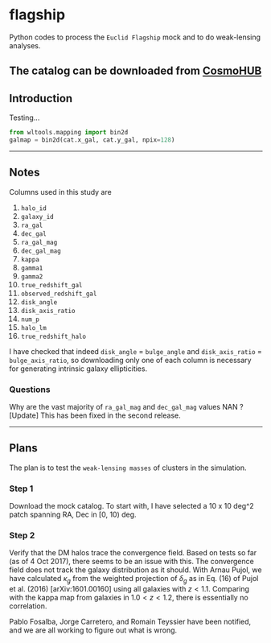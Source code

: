 # flagship
Python codes to process the `Euclid Flagship` mock and to do weak-lensing analyses.

The catalog can be downloaded from [CosmoHUB](https://cosmohub.pic.es/#/catalogs/53)
---

## Introduction
Testing...

```python
from wltools.mapping import bin2d
galmap = bin2d(cat.x_gal, cat.y_gal, npix=128)
```

---

## Notes
Columns used in this study are
1. `halo_id`
2. `galaxy_id`
3. `ra_gal`
4. `dec_gal`
5. `ra_gal_mag`
6. `dec_gal_mag`
7. `kappa`
8. `gamma1`
9. `gamma2`
10. `true_redshift_gal`
11. `observed_redshift_gal`
12. `disk_angle`
13. `disk_axis_ratio`
14. `num_p`
15. `halo_lm`
16. `true_redshift_halo`

I have checked that indeed `disk_angle` = `bulge_angle` and
`disk_axis_ratio` = `bulge_axis_ratio`, so downloading only one of each
column is necessary for generating intrinsic galaxy ellipticities.

### Questions
Why are the vast majority of `ra_gal_mag` and `dec_gal_mag` values NAN ?
[Update] This has been fixed in the second release.

---

## Plans
The plan is to test the `weak-lensing masses` of clusters in the simulation.

### Step 1
Download the mock catalog. To start with, I have selected a 10 x 10 deg^2
patch spanning RA, Dec in [0, 10) deg.

### Step 2
Verify that the DM halos trace the convergence field.
Based on tests so far (as of 4 Oct 2017), there seems to be an issue with this.
The convergence field does not track the galaxy distribution as it should.
With Arnau Pujol, we have calculated $\kappa_g$ from the weighted projection
of $\delta_g$ as in Eq. (16) of Pujol et al. (2016) [arXiv:1601.00160] using
all galaxies with $z < 1.1$. Comparing with the kappa map from galaxies in
$1.0 < z < 1.2$, there is essentially no correlation.

Pablo Fosalba, Jorge Carretero, and Romain Teyssier have been notified, and
we are all working to figure out what is wrong.
